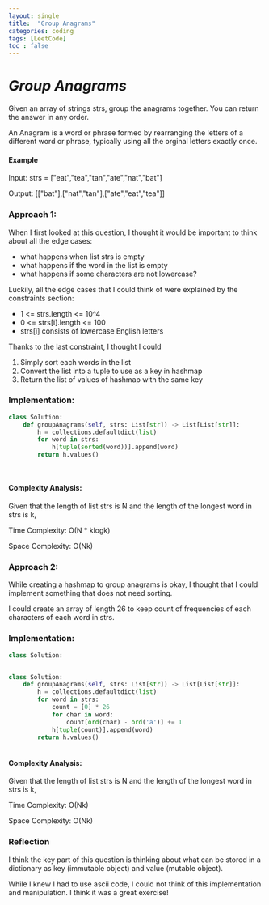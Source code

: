 ```yaml
---
layout: single
title:  "Group Anagrams"
categories: coding
tags: [LeetCode]
toc : false
---
```


# *Group Anagrams*

Given an array of strings strs, group the anagrams together. You can return the answer in any order.

An Anagram is a word or phrase formed by rearranging the letters of a different word or phrase, typically using all the orginal letters exactly once.

#### Example

Input: strs = ["eat","tea","tan","ate","nat","bat"]

Output: [["bat"],["nat","tan"],["ate","eat","tea"]]

### Approach 1: 

When I first looked at this question, I thought it would be important to think about all the edge cases:
* what happens when list strs is empty
* what happens if the word in the list is empty
* what happens if some characters are not lowercase?

Luckily, all the edge cases that I could think of were explained by the constraints section:
* 1 <= strs.length <= 10^4
* 0 <= strs[i].length <= 100
* strs[i] consists of lowercase English letters

Thanks to the last constraint, I thought I could
1. Simply sort each words in the list
2. Convert the list into a tuple to use as a key in hashmap
3. Return the list of values of hashmap with the same key

### Implementation:

```python
class Solution:
    def groupAnagrams(self, strs: List[str]) -> List[List[str]]:
        h = collections.defaultdict(list)
        for word in strs:
            h[tuple(sorted(word))].append(word)
        return h.values()
        
        
```


#### Complexity Analysis:

Given that the length of list strs is N and the length of the longest word in strs is k,

Time Complexity: O(N * klogk)

Space Complexity: O(Nk)


### Approach 2: 

While creating a hashmap to group anagrams is okay, I thought that I could implement something that does not need sorting.

I could create an array of length 26 to keep count of frequencies of each characters of each word in strs.

### Implementation:

```python
class Solution:


class Solution:
    def groupAnagrams(self, strs: List[str]) -> List[List[str]]:
        h = collections.defaultdict(list)
        for word in strs:
            count = [0] * 26
            for char in word:
                count[ord(char) - ord('a')] += 1
            h[tuple(count)].append(word)
        return h.values()
        
```


#### Complexity Analysis:

Given that the length of list strs is N and the length of the longest word in strs is k,

Time Complexity: O(Nk)

Space Complexity: O(Nk)


### Reflection

I think the key part of this question is thinking about what can be stored in a dictionary as key (immutable object) and value (mutable object).

While I knew I had to use ascii code, I could not think of this implementation and manipulation. I think it was a great exercise!
